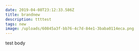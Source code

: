 ```yaml
---
date: 2019-04-08T23:12:33.586Z
title: brandnew
description: ttttest
tags: new
image: /uploads/60845a3f-bb76-4c7d-84e1-3baba0114eca.png
---
```

test body

